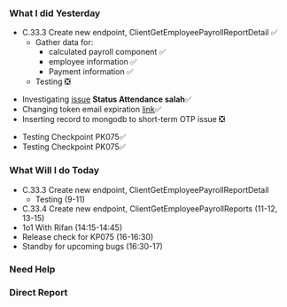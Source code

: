 ### What I did Yesterday
* C.33.3 Create new endpoint, ClientGetEmployeePayrollReportDetail ✅
	- Gather data for:
	    - calculated payroll component ✅
	    - employee information ✅
	    - Payment information ✅
	- Testing ❎
- Investigating [issue](https://staffinc-co.slack.com/archives/C015UUA1K8F/p1727152766032229) **Status Attendance salah**✅
- Changing token email expiration [link](https://staffinc-co.slack.com/archives/C015UUA1K8F/p1727119318477999)✅
- Inserting record to mongodb to short-term OTP issue ❎ 
* Testing Checkpoint PK075✅
*  Testing Checkpoint PK075✅
### What Will I do Today
* C.33.3 Create new endpoint, ClientGetEmployeePayrollReportDetail
	* Testing (9-11)
* C.33.4 Create new endpoint, ClientGetEmployeePayrollReports (11-12, 13-15)
* 1o1 With Rifan (14:15-14:45)
* Release check for KP075 (16-16:30)
* Standby for upcoming bugs (16:30-17)
### Need Help

### Direct Report